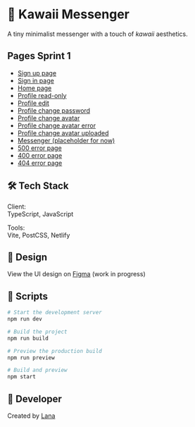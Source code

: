 # 📨 Kawaii Messenger

A tiny minimalist messenger with a touch of *kawaii* aesthetics.

## Pages Sprint 1
- [Sign up page](https://kawaii-messenger.netlify.app/signUp)
- [Sign in page](https://kawaii-messenger.netlify.app/signIn)
- [Home page](https://kawaii-messenger.netlify.app/home)
- [Profile read-only](https://kawaii-messenger.netlify.app/profileRead)
- [Profile edit](https://kawaii-messenger.netlify.app/profileEdit)
- [Profile change password](https://kawaii-messenger.netlify.app/profileChangePass)
- [Profile change avatar](https://kawaii-messenger.netlify.app/profileChangeAvatar)
- [Profile change avatar error](https://kawaii-messenger.netlify.app/profileChangeAvatarError)
- [Profile change avatar uploaded](https://kawaii-messenger.netlify.app/profileChangeAvatarUploaded)
- [Messenger (placeholder for now)](https://kawaii-messenger.netlify.app/messenger)
- [500 error page](https://kawaii-messenger.netlify.app/500)
- [400 error page](https://kawaii-messenger.netlify.app/400)
- [404 error page](https://kawaii-messenger.netlify.app/404)

## 🛠 Tech Stack

Client:  
TypeScript, JavaScript

Tools:  
Vite, PostCSS, Netlify

## 🎨 Design

View the UI design on [Figma](https://www.figma.com/design/xFYpnXMI4U0U1I0RQb2PJQ/Messenger-Public?node-id=0-1&t=0Gy7dVTRkVwptXQX-1)
(work in progress)

## 🚀 Scripts

```bash
# Start the development server
npm run dev

# Build the project
npm run build

# Preview the production build
npm run preview

# Build and preview
npm start
```

## 🐉 Developer

Created by [Lana](https://github.com/enoferge)
